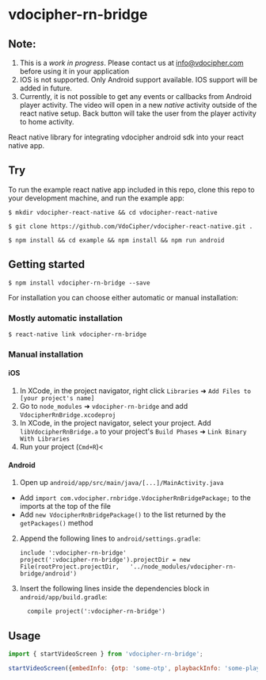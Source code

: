 
# vdocipher-rn-bridge


## Note:

1. This is a _work in progress_. Please contact us at info@vdocipher.com  before
   using it in your application
2. IOS is not supported. Only Android support available. IOS support will be
   added in future.
3. Currently, it is not possible to get any events or callbacks from Android
   player activity. The video will open in a new _native_ activity outside of
   the react native setup. Back button will take the user from the player
   activity to home activity.

React native library for integrating vdocipher android sdk into your react native app.

## Try

To run the example react native app included in this repo, clone this repo to your
development machine, and run the example app:

`$ mkdir vdocipher-react-native && cd vdocipher-react-native`

`$ git clone https://github.com/VdoCipher/vdocipher-react-native.git .`

`$ npm install && cd example && npm install && npm run android`

## Getting started

`$ npm install vdocipher-rn-bridge --save`

For installation you can choose either automatic or manual installation:

### Mostly automatic installation

`$ react-native link vdocipher-rn-bridge`

### Manual installation


#### iOS

1. In XCode, in the project navigator, right click `Libraries` ➜ `Add Files to [your project's name]`
2. Go to `node_modules` ➜ `vdocipher-rn-bridge` and add `VdocipherRnBridge.xcodeproj`
3. In XCode, in the project navigator, select your project. Add `libVdocipherRnBridge.a` to your project's `Build Phases` ➜ `Link Binary With Libraries`
4. Run your project (`Cmd+R`)<

#### Android

1. Open up `android/app/src/main/java/[...]/MainActivity.java`
  - Add `import com.vdocipher.rnbridge.VdocipherRnBridgePackage;` to the imports at the top of the file
  - Add `new VdocipherRnBridgePackage()` to the list returned by the `getPackages()` method
2. Append the following lines to `android/settings.gradle`:
  	```
  	include ':vdocipher-rn-bridge'
  	project(':vdocipher-rn-bridge').projectDir = new File(rootProject.projectDir, 	'../node_modules/vdocipher-rn-bridge/android')
  	```
3. Insert the following lines inside the dependencies block in `android/app/build.gradle`:
  	```
      compile project(':vdocipher-rn-bridge')
  	```


## Usage
```javascript
import { startVideoScreen } from 'vdocipher-rn-bridge';

startVideoScreen({embedInfo: {otp: 'some-otp', playbackInfo: 'some-playbackInfo'}});
```
